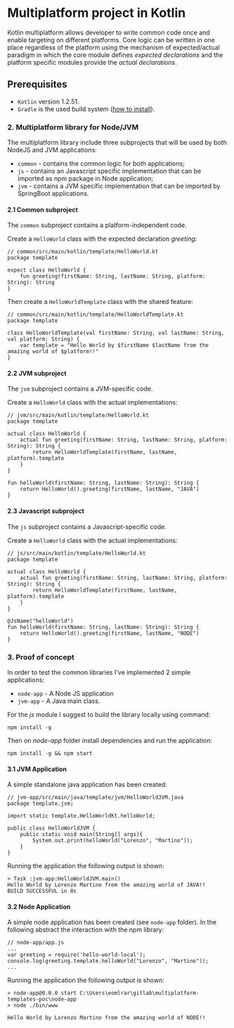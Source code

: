 # Multiplatform project in Kotlin
Kotlin multiplatform allows developer to write common code once and enable targeting on different platforms. 
Core logic can be written in one place regardless of the platform using the mechanism of expected/actual paradigm 
in which the core module defines *expected declarations*  and the platform specific modules provide the *actual declarations*. 

## Prerequisites
- `Kotlin` version 1.2.51.
- `Gradle` is the used build system ([how to install](https://gradle.org/install/)).

### 2. Multiplatform library for Node/JVM 
The multiplatform library include three subprojects that will be used by both NodeJS and JVM applications:
 * `common` - contains the common logic for both applications;
 * `js` - contains an Javascript specific implementation that can be imported as npm package in Node application;
 * `jvm` - contains a JVM specific implementation that can be imported by SpringBoot applications.
 
#### 2.1 Common subproject
The `common` subproject contains a platform-independent code. 

Create a `HelloWorld` class with the expected declaration *greeting*: 

    // common/src/main/kotlin/template/HelloWorld.kt
    package template
    
    expect class HelloWorld {
        fun greeting(firstName: String, lastName: String, platform: String): String
    }
    
Then create a `HelloWorldTemplate` class with the shared feature: 

    // common/src/main/kotlin/template/HelloWorldTemplate.kt
    package template
    
    class HelloWorldTemplate(val firstName: String, val lastName: String, val platform: String) {
        var template = "Hello World by $firstName $lastName from the amazing world of $platform!!"
    }
    
#### 2.2 JVM subproject
The `jvm` subproject contains a JVM-specific code. 

Create a `HelloWorld` class with the actual implementations: 

    // jvm/src/main/kotlin/template/HelloWorld.kt
    package template
    
    actual class HelloWorld {
        actual fun greeting(firstName: String, lastName: String, platform: String): String {
            return HelloWorldTemplate(firstName, lastName, platform).template
        }
    }
    
    fun helloWorld(firstName: String, lastName: String): String {
        return HelloWorld().greeting(firstName, lastName, "JAVA")
    }

#### 2.3 Javascript subproject
The `js` subproject contains a Javascript-specific code. 

Create a `HelloWorld` class with the actual implementations: 

    // js/src/main/kotlin/template/HelloWorld.kt
    package template
    
    actual class HelloWorld {
        actual fun greeting(firstName: String, lastName: String, platform: String): String {
            return HelloWorldTemplate(firstName, lastName, platform).template
        }
    }
    
    @JsName("helloWorld")
    fun helloWorld(firstName: String, lastName: String): String {
        return HelloWorld().greeting(firstName, lastName, "NODE")
    }

### 3. Proof of concept
In order to test the common libraries I've implemented 2 simple applications:
 * `node-app` - A Node JS application
 * `jvm-app` - A Java main class.

For the *js* module I suggest to build the library locally using command:

    npm install -g

Then on *node-app* folder install dependencies and run the application:

    npm install -g && npm start

#### 3.1 JVM Application
A simple standalone java application has been created:

    // jvm-app/src/main/java/template/jvm/HelloWorldJVM.java
    package template.jvm;
    
    import static template.HelloWorldKt.helloWorld;
    
    public class HelloWorldJVM {
        public static void main(String[] args){
            System.out.print(helloWorld("Lorenzo", "Martino"));
        }
    }
    
Running the application the following output is shown:

    > Task :jvm-app:HelloWorldJVM.main()
    Hello World by Lorenzo Martino from the amazing world of JAVA!!
    BUILD SUCCESSFUL in 0s 
    
#### 3.2 Node Application
A simple node application has been created (see `node-app` folder). 
In the following abstract the interaction with the npm library:

    // node-app/app.js
    ...
    var greeting = require('hello-world-local');
    console.log(greeting.template.helloWorld("Lorenzo", "Martino"));
    ...
    
Running the application the following output is shown:

    > node-app@0.0.0 start C:\Users\eomlrar\gitlab\multiplatform-templates-poc\node-app
    > node ./bin/www
    
    Hello World by Lorenzo Martino from the amazing world of NODE!!
   